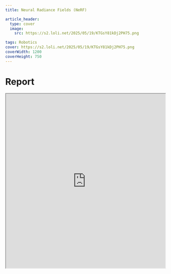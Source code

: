 ```yaml
---
title: Neural Radiance Fields (NeRF)

article_header:
  type: cover
  image:
    src: https://s2.loli.net/2025/05/19/KTGsY81kDj2PH75.png

tags: Robotics
cover: https://s2.loli.net/2025/05/19/KTGsY81kDj2PH75.png
coverWidth: 1200
coverHeight: 750
---
```


# Report

<div class="row">
    <iframe src="https://drive.google.com/file/d/1B1HtXtaiR3oKeKU1mX55At7fQ337lq9j/preview" style="width:100%; height:550px"></iframe>
</div>
